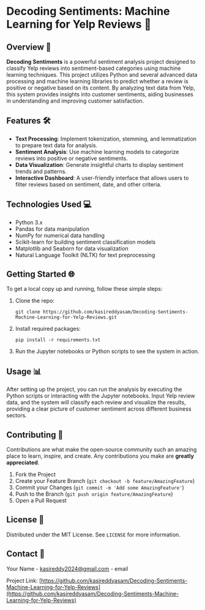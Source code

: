 # Decoding Sentiments: Machine Learning for Yelp Reviews 🌟

## Overview 🚀
**Decoding Sentiments** is a powerful sentiment analysis project designed to classify Yelp reviews into sentiment-based categories using machine learning techniques. This project utilizes Python and several advanced data processing and machine learning libraries to predict whether a review is positive or negative based on its content. By analyzing text data from Yelp, this system provides insights into customer sentiments, aiding businesses in understanding and improving customer satisfaction.

## Features 🛠
- **Text Processing**: Implement tokenization, stemming, and lemmatization to prepare text data for analysis.
- **Sentiment Analysis**: Use machine learning models to categorize reviews into positive or negative sentiments.
- **Data Visualization**: Generate insightful charts to display sentiment trends and patterns.
- **Interactive Dashboard**: A user-friendly interface that allows users to filter reviews based on sentiment, date, and other criteria.

## Technologies Used 💻
- Python 3.x
- Pandas for data manipulation
- NumPy for numerical data handling
- Scikit-learn for building sentiment classification models
- Matplotlib and Seaborn for data visualization
- Natural Language Toolkit (NLTK) for text preprocessing

## Getting Started 🌐
To get a local copy up and running, follow these simple steps:
1. Clone the repo:
   ```
   git clone https://github.com/kasireddyasam/Decoding-Sentiments-Machine-Learning-for-Yelp-Reviews.git
   ```
2. Install required packages:
   ```
   pip install -r requirements.txt
   ```
3. Run the Jupyter notebooks or Python scripts to see the system in action.

## Usage 📊
After setting up the project, you can run the analysis by executing the Python scripts or interacting with the Jupyter notebooks. Input Yelp review data, and the system will classify each review and visualize the results, providing a clear picture of customer sentiment across different business sectors.

## Contributing 🤝
Contributions are what make the open-source community such an amazing place to learn, inspire, and create. Any contributions you make are **greatly appreciated**.

1. Fork the Project
2. Create your Feature Branch (`git checkout -b feature/AmazingFeature`)
3. Commit your Changes (`git commit -m 'Add some AmazingFeature'`)
4. Push to the Branch (`git push origin feature/AmazingFeature`)
5. Open a Pull Request

## License 📜
Distributed under the MIT License. See `LICENSE` for more information.

## Contact 📧
Your Name - [kasireddy2024@gmail.com](https://twitter.com/yourtwitter) - email

Project Link: [https://github.com/kasireddyasam/Decoding-Sentiments-Machine-Learning-for-Yelp-Reviews](https://github.com/kasireddyasam/Decoding-Sentiments-Machine-Learning-for-Yelp-Reviews)
